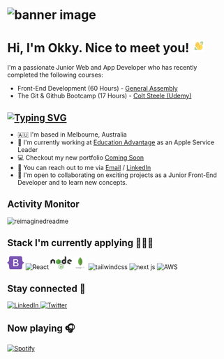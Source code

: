 # <img src="SVG/Banner-image-2.png" alt="banner image" />

# Hi, I'm Okky. Nice to meet you! <img src="https://raw.githubusercontent.com/ooanishoo/ooanishoo/main/public/wave.gif" width="30px">

I'm a passionate Junior Web and App Developer who has recently completed the following courses:

- Front-End Development (60 Hours) - [General Assembly](https://generalassemb.ly/)
- The Git & Github Bootcamp (17 Hours) - [Colt Steele (Udemy)](https://www.udemy.com/course/git-and-github-bootcamp/)

## [![Typing SVG](https://readme-typing-svg.demolab.com?font=Poppins&duration=3000&pause=200&color=ffbdbd&height=35&lines=Apple+Service+Leader+🧰;Junior+Developer+👨🏼‍💻;Muay+Thai+Coach+🥊;Cyclist+🚴)](https://git.io/typing-svg)

- 🇦🇺 I'm based in Melbourne, Australia
- 💼 I'm currently working at [Education Advantage](https://eduadv.com.au/) as an Apple Service Leader
- 💻 Checkout my new portfolio [Coming Soon](#)
- 📧 You can reach out to me via [Email](mailto:okky@me.com) / [LinkedIn](https://www.linkedin.com/in/okkystafford/)
- 🤝 I'm open to collaborating on exciting projects as a Junior Front-End Developer and to learn new concepts.

## Activity Monitor

<img src="https://myreadme.vercel.app/api/embed/ostafford?panels=userstatistics,toprepositories,toplanguages" alt="reimaginedreadme" />

## Stack I'm currently applying 👨🏼‍💻

<p align="left">
    <img height="30" src="SVG/bootstrap-5-1.svg" title="Bootstrap">
    <img height="30" src="https://cdn.worldvectorlogo.com/logos/react-2.svg" title="React">
    <img height="30" src="SVG/nodejs-1.svg" title="NodeJS">
    <img height="30" src="SVG/mongodb-icon-2.svg" title="MongoDB">
    <img height="30" src="https://cdn.worldvectorlogo.com/logos/tailwindcss.svg" title="tailwindcss">
    <img height="30" src="https://cdn.worldvectorlogo.com/logos/next-js.svg" title="next js">
    <img height="30" src="https://cdn.worldvectorlogo.com/logos/aws-2.svg" title="AWS">
</p>

## Stay connected 🔗

<p align="left">
  <a href="https://www.linkedin.com/in/okkystafford" target="_blank">
    <img height="30" src="https://cdn.worldvectorlogo.com/logos/linkedin-icon-2.svg" alt="LinkedIn">
  </a>
  <a href="https://twitter.com/okkystafford/" target="_blank">
    <img height="30" src="https://cdn.worldvectorlogo.com/logos/twitter-6.svg" alt="Twitter">
  </a>
</p>

## Now playing 🎧

[![Spotify](https://novatorem-spotify-git-main-ostaffords-projects.vercel.app/api/spotify)](https://open.spotify.com/user/2x1e9q689jbcbmyevfk1xibff?si=cff468cbc1db4c4d)
